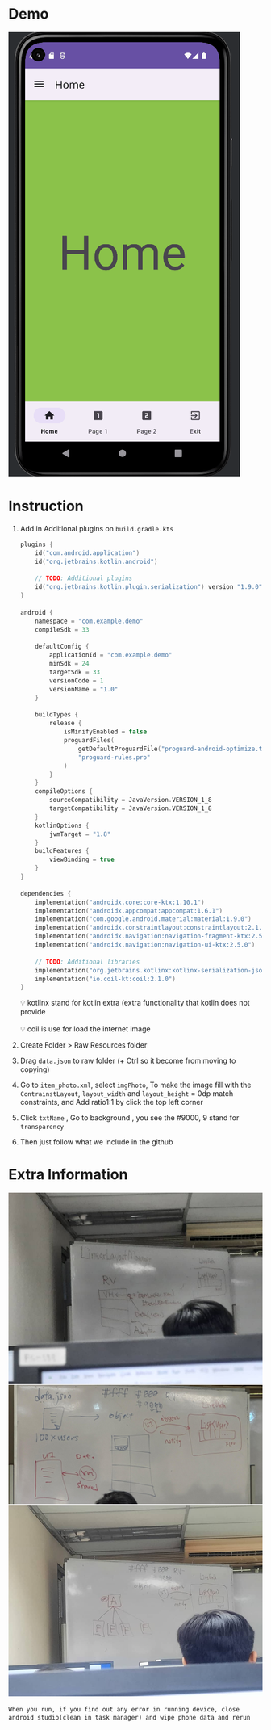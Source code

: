 # Demo
![Demo](Prac4.gif)

# Instruction
1. Add in Additional plugins on `build.gradle.kts`
    
    ```kotlin
    plugins {
        id("com.android.application")
        id("org.jetbrains.kotlin.android")
    
        // TODO: Additional plugins
        id("org.jetbrains.kotlin.plugin.serialization") version "1.9.0"
    }
    
    android {
        namespace = "com.example.demo"
        compileSdk = 33
    
        defaultConfig {
            applicationId = "com.example.demo"
            minSdk = 24
            targetSdk = 33
            versionCode = 1
            versionName = "1.0"
        }
    
        buildTypes {
            release {
                isMinifyEnabled = false
                proguardFiles(
                    getDefaultProguardFile("proguard-android-optimize.txt"),
                    "proguard-rules.pro"
                )
            }
        }
        compileOptions {
            sourceCompatibility = JavaVersion.VERSION_1_8
            targetCompatibility = JavaVersion.VERSION_1_8
        }
        kotlinOptions {
            jvmTarget = "1.8"
        }
        buildFeatures {
            viewBinding = true
        }
    }
    
    dependencies {
        implementation("androidx.core:core-ktx:1.10.1")
        implementation("androidx.appcompat:appcompat:1.6.1")
        implementation("com.google.android.material:material:1.9.0")
        implementation("androidx.constraintlayout:constraintlayout:2.1.4")
        implementation("androidx.navigation:navigation-fragment-ktx:2.5.0")
        implementation("androidx.navigation:navigation-ui-ktx:2.5.0")
    
        // TODO: Additional libraries
        implementation("org.jetbrains.kotlinx:kotlinx-serialization-json:1.6.0")
        implementation("io.coil-kt:coil:2.1.0")
    }
    ```
    
    <aside>
    💡 kotlinx stand for kotlin extra (extra functionality that kotlin does not provide 
    </aside>
    <br />
    <aside>
    💡 coil is use for load the internet image   
    </aside>
    
2. Create Folder > Raw Resources folder
3. Drag `data.json` to raw folder (+ Ctrl so it become from moving to copying)
4. Go to `item_photo.xml`, select `imgPhoto`, To make the image fill with the `ContrainstLayout`, `layout_width` and `layout_height` = 0dp match constraints, and Add ratio1:1 by click the top left corner
5. Click `txtName` , Go to background , you see the #9000, 9 stand for `transparency`
6. Then just follow what we include in the github

# Extra Information
![extra_1](extra_1.jpeg)
![extra_2](extra_2.jpeg)
![extra_3](extra_3.jpeg)

```
When you run, if you find out any error in running device, close android studio(clean in task manager) and wipe phone data and rerun
```
